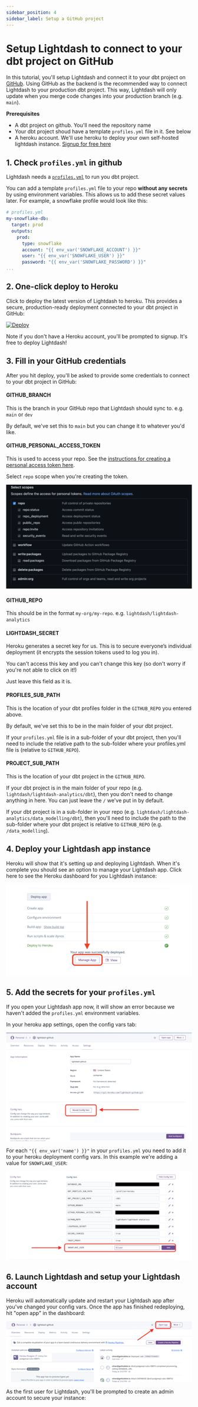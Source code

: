 ```yaml
---
sidebar_position: 4
sidebar_label: Setup a GitHub project
---
```


# Setup Lightdash to connect to your dbt project on GitHub

In this tutorial, you'll setup Lightdash and connect it to your dbt project on [GitHub](https://github.com).
Using GitHub as the backend is the recommended way to connect Lightdash to your production dbt project. This way,
Lightdash will only update when you merge code changes into your production branch (e.g. `main`).

**Prerequisites**
 - A dbt project on github. You'll need the repository name
 - Your dbt project shoud have a template `profiles.yml` file in it. See below
 - A heroku account. We'll use heroku to deploy your own self-hosted lightdash instance. [Signup for free here](https://heroku.com)

## 1. Check `profiles.yml` in github

Lightdash needs a [`profiles.yml`](https://docs.getdbt.com/dbt-cli/configure-your-profile) to run you dbt project.

You can add a template `profiles.yml` file to your repo **without any secrets** by using environment variables. This
allows us to add these secret values later. For example, a snowflake profile would look like this:

```yaml
# profiles.yml
my-snowflake-db:
  target: prod
  outputs:
    prod:
      type: snowflake
      account: "{{ env_var('SNOWFLAKE_ACCOUNT') }}"
      user: "{{ env_var('SNOWFLAKE_USER') }}"
      password: "{{ env_var('SNOWFLAKE_PASSWORD') }}"
...
```

## 2. One-click deploy to Heroku

Click to deploy the latest version of Lightdash to heroku. This provides a secure, production-ready deployment connected
to your dbt project in GitHub:

[![Deploy](https://www.herokucdn.com/deploy/button.svg)](https://heroku.com/deploy?template=https://github.com/lightdash/lightdash-deploy-heroku-github)

Note if you don't have a Heroku account, you'll be prompted to signup. It's free to deploy Lightdash!

## 3. Fill in your GitHub credentials

After you hit deploy, you'll be asked to provide some credentials to connect to your dbt project in GitHub:

#### GITHUB_BRANCH
This is the branch in your GitHub repo that Lightdash should sync to. e.g. `main` or `dev`

By default, we've set this to `main` but you can change it to whatever you'd like.

#### GITHUB_PERSONAL_ACCESS_TOKEN
This is used to access your repo. See the [instructions for creating a personal access token here](https://docs.github.com/en/github/authenticating-to-github/keeping-your-account-and-data-secure/creating-a-personal-access-token).

Select `repo` scope when you're creating the token.

![screenshot](assets/oauth-scope.png)

#### GITHUB_REPO
This should be in the format `my-org/my-repo`. e.g. `lightdash/lightdash-analytics`

#### LIGHTDASH_SECRET
Heroku generates a secret key for us. This is to secure everyone’s individual deployment (it encrypts the session tokens used to log you in).

You can't access this key and you can't change this key (so don't worry if you're not able to click on it!)

Just leave this field as it is.

#### PROFILES_SUB_PATH
This is the location of your dbt profiles folder in the `GITHUB_REPO` you entered above.

By default, we've set this to be in the main folder of your dbt project.

If your `profiles.yml` file is in a sub-folder of your dbt project, then you'll need to include the relative path to the sub-folder where your profiles.yml file is (relative to `GITHUB_REPO`).

#### PROJECT_SUB_PATH
This is the location of your dbt project in the `GITHUB_REPO`.

If your dbt project is in the main folder of your repo (e.g. `lightdash/lightdash-analytics/dbt`), then you don't need to change anything in here. You can just leave the `/` we've put in by default.

If your dbt project is in a sub-folder in your repo (e.g. `lightdash/lightdash-analytics/data_modelling/dbt`), then you'll need to include the path to the sub-folder where your dbt project is relative to `GITHUB_REPO` (e.g. `/data_modelling`).

## 4. Deploy your Lightdash app instance

Heroku will show that it's setting up and deploying Lightdash. When it's complete you should see an option to manage
your Lightdash app. Click here to see the Heroku dashboard for you Lightdash instance:

![screenshot](assets/heroku-success-manage.png)

## 5. Add the secrets for your `profiles.yml`

If you open your Lightdash app now, it will show an error because we haven't added the `profiles.yml` environment
variables.

In your heroku app settings, open the config vars tab:

![screenshot](assets/heroku-add-secrets-1.png)

For each `"{{ env_var('name') }}"` in your `profiles.yml` you need to add it to your heroku deployment config vars. In this example
we're adding a value for `SNOWFLAKE_USER`:

![screenshot](assets/heroku-add-secrets-2.png)


## 6. Launch Lightdash and setup your Lightdash account

Heroku will automatically update and restart your Lightdash app after you've changed your config vars. Once the
app has finished redeploying, hit "open app" in the dashboard:

![screenshot](assets/heroku-open-app.png)

As the first user for Lightdash, you'll be prompted to create an admin account to secure your instance:
